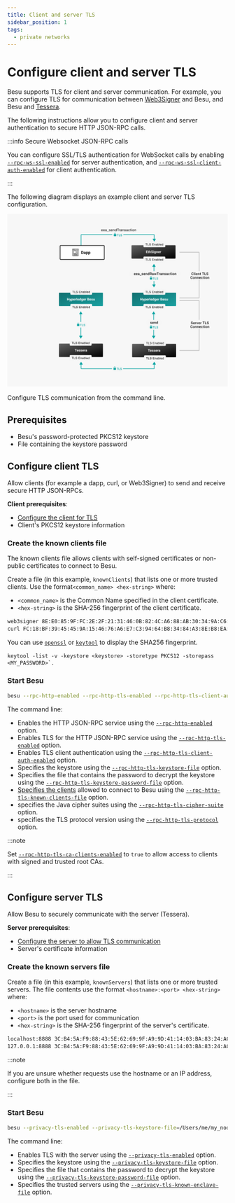 ```yaml
---
title: Client and server TLS
sidebar_position: 1
tags:
  - private networks
---
```


# Configure client and server TLS

Besu supports TLS for client and server communication. For example, you can configure TLS for communication between [Web3Signer](https://docs.web3signer.consensys.net/concepts/tls) and Besu, and Besu and [Tessera](https://docs.tessera.consensys.net/HowTo/Configure/TLS/).

The following instructions allow you to configure client and server authentication to secure HTTP JSON-RPC
calls.

:::info Secure Websocket JSON-RPC calls

You can configure SSL/TLS authentication for WebSocket calls by enabling
[`--rpc-ws-ssl-enabled`](../../../../public-networks/reference/cli/options.md#rpc-ws-ssl-enabled) for
server authentication, and
[`--rpc-ws-ssl-client-auth-enabled`](../../../../public-networks/reference/cli/options.md#rpc-ws-ssl-client-auth-enabled) for client authentication.

:::

The following diagram displays an example client and server TLS configuration.

![Besu client and server TLS](../../../../assets/images/Besu_TLS.png)

Configure TLS communication from the command line.

## Prerequisites

- Besu's password-protected PKCS12 keystore
- File containing the keystore password

## Configure client TLS

Allow clients (for example a dapp, curl, or Web3Signer) to send and receive secure HTTP JSON-RPCs.

**Client prerequisites**:

- [Configure the client for TLS]
- Client's PKCS12 keystore information

### Create the known clients file

The known clients file allows clients with self-signed certificates or non-public certificates to connect to Besu.

Create a file (in this example, `knownClients`) that lists one or more trusted clients. Use the format`<common_name> <hex-string>` where:

- `<common_name>` is the Common Name specified in the client certificate.
- `<hex-string>` is the SHA-256 fingerprint of the client certificate.

```bash title="Example"
web3signer 8E:E0:85:9F:FC:2E:2F:21:31:46:0B:82:4C:A6:88:AB:30:34:9A:C6:EA:4F:04:31:ED:0F:69:A7:B5:C2:2F:A7
curl FC:18:BF:39:45:45:9A:15:46:76:A6:E7:C3:94:64:B8:34:84:A3:8E:B8:EA:67:DC:61:C0:29:E6:38:B8:B7:99
```

You can use [`openssl`](https://www.openssl.org/) or [`keytool`](https://docs.oracle.com/javase/6/docs/technotes/tools/solaris/keytool.html) to display the SHA256 fingerprint.

```
keytool -list -v -keystore <keystore> -storetype PKCS12 -storepass <MY_PASSWORD>`.
```

### Start Besu

```bash
besu --rpc-http-enabled --rpc-http-tls-enabled --rpc-http-tls-client-auth-enabled --rpc-http-tls-keystore-file=/Users/me/my_node/keystore.pfx --rpc-http-tls-keystore-password-file=/Users/me/my_node/keystorePassword --rpc-http-tls-known-clients-file=/Users/me/my_node/knownClients --rpc-http-tls-cipher-suite=TLS_AES_256_GCM_SHA384 --rpc-http-tls-protocol=TLSv1.3,TLSv1.2
```

The command line:

- Enables the HTTP JSON-RPC service using the [`--rpc-http-enabled`](../../../../public-networks/reference/cli/options.md#rpc-http-enabled) option.
- Enables TLS for the HTTP JSON-RPC service using the [`--rpc-http-tls-enabled`](../../../../public-networks/reference/cli/options.md#rpc-http-tls-enabled) option.
- Enables TLS client authentication using the [`--rpc-http-tls-client-auth-enabled`](../../../../public-networks/reference/cli/options.md#rpc-http-tls-client-auth-enabled) option.
- Specifies the keystore using the [`--rpc-http-tls-keystore-file`](../../../../public-networks/reference/cli/options.md#rpc-http-tls-keystore-file) option.
- Specifies the file that contains the password to decrypt the keystore using the [`--rpc-http-tls-keystore-password-file`](../../../../public-networks/reference/cli/options.md#rpc-http-tls-keystore-password-file) option.
- [Specifies the clients](#create-the-known-clients-file) allowed to connect to Besu using the [`--rpc-http-tls-known-clients-file`](../../../../public-networks/reference/cli/options.md#rpc-http-tls-known-clients-file) option.
- specifies the Java cipher suites using the [`--rpc-http-tls-cipher-suite`](../../../../public-networks/reference/cli/options.md#rpc-http-tls-cipher-suite) option.
- specifies the TLS protocol version using the [`--rpc-http-tls-protocol`](../../../../public-networks/reference/cli/options.md#rpc-http-tls-protocol) option.

:::note

Set [`--rpc-http-tls-ca-clients-enabled`](../../../../public-networks/reference/cli/options.md#rpc-http-tls-ca-clients-enabled) to `true` to allow access to clients with signed and trusted root CAs.

:::

## Configure server TLS

Allow Besu to securely communicate with the server (Tessera).

**Server prerequisites**:

- [Configure the server to allow TLS communication]
- Server's certificate information

### Create the known servers file

Create a file (in this example, `knownServers`) that lists one or more trusted servers. The file contents use the format `<hostname>:<port> <hex-string>` where:

- `<hostname>` is the server hostname
- `<port>` is the port used for communication
- `<hex-string>` is the SHA-256 fingerprint of the server's certificate.

```bash title="Example"
localhost:8888 3C:B4:5A:F9:88:43:5E:62:69:9F:A9:9D:41:14:03:BA:83:24:AC:04:CE:BD:92:49:1B:8D:B2:A4:86:39:4C:AC
127.0.0.1:8888 3C:B4:5A:F9:88:43:5E:62:69:9F:A9:9D:41:14:03:BA:83:24:AC:04:CE:BD:92:49:1B:8D:B2:A4:86:39:4C:AC
```

:::note

If you are unsure whether requests use the hostname or an IP address, configure both in the file.

:::

### Start Besu

```bash
besu --privacy-tls-enabled --privacy-tls-keystore-file=/Users/me/my_node/keystore.pfx --privacy-tls-keystore-password-file=/Users/me/my_node/keystorePassword --privacy-tls-known-enclave-file=/Users/me/my_node/knownServers
```

The command line:

- Enables TLS with the server using the [`--privacy-tls-enabled`](../../../reference/cli/options.md#privacy-tls-enabled) option.
- Specifies the keystore using the [`--privacy-tls-keystore-file`](../../../reference/cli/options.md#privacy-tls-keystore-file) option.
- Specifies the file that contains the password to decrypt the keystore using the [`--privacy-tls-keystore-password-file`](../../../reference/cli/options.md#privacy-tls-keystore-password-file) option.
- Specifies the trusted servers using the [`--privacy-tls-known-enclave-file`](../../../reference/cli/options.md#privacy-tls-known-enclave-file) option.

<!-- Links -->

[Configure the client for TLS]: https://docs.web3signer.consensys.net/how-to/configure-tls
[Configure the server to allow TLS communication]: https://docs.tessera.consensys.net/HowTo/Configure/TLS/
